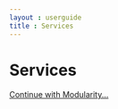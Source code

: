 ```yaml
---
layout : userguide
title : Services
---
```

# Services

 <a class='next' href="modularity.html">Continue with Modularity...</a>
